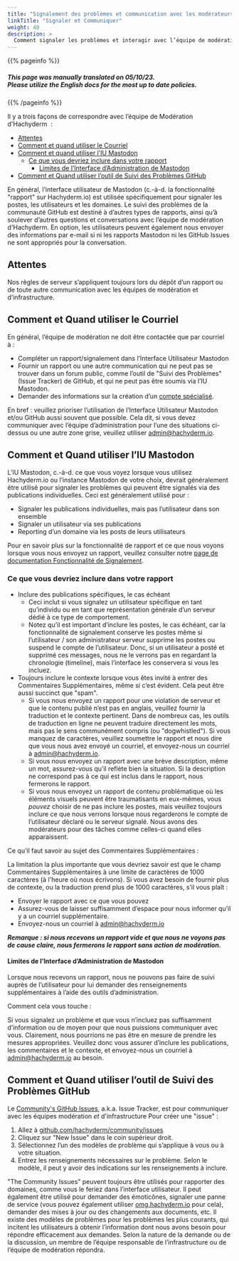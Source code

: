 ```yaml
---
title: "Signalement des problèmes et communication avec les modérateurs/trices"
linkTitle: "Signaler et Communiquer"
weight: 40
description: >
  Comment signaler les problèmes et interagir avec l’équipe de modération.
---
```

{{% pageinfo %}}
<h5 class="text-center">This page was manually translated on 05/10/23. </br>Please utilize the English docs for the most up to date policies.</h5>
{{% /pageinfo %}}

Il y a trois façons de correspondre avec l’équipe de Modération d'Hachyderm  :

- [Attentes](#attentes)
- [Comment et quand utiliser le Courriel](#comment-et-quand-utiliser-le-courriel)
- [Comment et quand utiliser l’IU Mastodon](#comment-et-quand-utiliser-liu-mastodon)
  - [Ce que vous devriez inclure dans votre rapport](#ce-que-vous-devriez-inclure-dans-votre-rapport)
    - [Limites de l’Interface d’Administration de Mastodon](#limites-de-linterface-dadministration-de-mastodon)
- [Comment et Quand utiliser l’outil de Suivi des Problèmes GitHub](#comment-et-quand-utiliser-loutil-de-suivi-des-problèmes-gitHub)

En général, l’interface utilisateur de Mastodon (c.-à-d. la fonctionnalité "rapport" sur Hachyderm.io) est utilisée spécifiquement pour signaler les postes, les utilisateurs et les domaines. Le suivi des problèmes de la communauté GitHub est destiné à d’autres types de rapports, ainsi qu’à soulever d’autres questions et conversations avec l’équipe de modération d'Hachyderm. En option, les utilisateurs peuvent également nous envoyer des informations par e-mail si ni les rapports Mastodon ni les GitHub Issues ne sont appropriés pour la conversation.

## Attentes

Nos règles de serveur s’appliquent toujours lors du dépôt d’un rapport ou de toute autre communication avec les équipes de modération et d’infrastructure.

## Comment et Quand utiliser le Courriel 

En général, l’équipe de modération ne doit être contactée que par courriel à :

* Compléter un rapport/signalement dans l’Interface Utilisateur Mastodon
* Fournir un rapport ou une autre communication qui ne peut pas se trouver dans un forum public, comme l’outil de "Suivi des Problèmes" (Issue Tracker) de GitHub, et qui ne peut pas être soumis via l’IU Mastodon.
* Demander des informations sur la création d’un [compte spécialisé](../../account-types/).

En bref : veuillez prioriser l’utilisation de l’Interface Utilisateur Mastodon et/ou GitHub aussi souvent que possible. Cela dit, si vous devez communiquer avec l’équipe d’administration pour l’une des situations ci-dessus ou une autre zone grise, veuillez utiliser [admin@hachyderm.io](mailto:admin@hachyderm.io).

## Comment et Quand utiliser l’IU Mastodon

L’IU Mastodon, c.-à-d. ce que vous voyez lorsque vous utilisez Hachyderm.io ou l’instance Mastodon de votre choix, devrait généralement être utilisé pour signaler les problèmes qui peuvent être signalés via des publications individuelles. Ceci est généralement utilisé pour :

* Signaler les publications individuelles, mais pas l’utilisateur dans son ensemble
* Signaler un utilisateur via ses publications
* Reporting d’un domaine via les posts de leurs utilisateurs

Pour en savoir plus sur la fonctionnalité de rapport et ce que nous voyons lorsque vous nous envoyez un rapport, veuillez consulter notre [page de documentation Fonctionnalité de Signalement](../../mastodon/moderation/report-feature/).

### Ce que vous devriez inclure dans votre rapport

* Inclure des publications spécifiques, le cas échéant
    * Ceci inclut si vous signalez un utilisateur spécifique en tant qu’individu ou en tant que représentation générale d’un serveur dédié à ce type de comportement.
    * Notez qu’il est important d’inclure les postes, le cas échéant, car la fonctionnalité de signalement conserve les postes même si l’utilisateur / son administrateur serveur supprime les postes ou suspend le compte de l’utilisateur. Donc, si un utilisateur a posté et supprimé ces messages, nous ne le verrons pas en regardant la chronologie (timeline), mais l’interface les conservera si vous les incluez.
* Toujours inclure le contexte lorsque vous êtes invité à entrer des Commentaires Supplémentaires, même si c’est évident. Cela peut être aussi succinct que "spam".
    * Si vous nous envoyez un rapport pour une violation de serveur et que le contenu publié n’est pas en anglais, veuillez fournir la traduction et le contexte pertinent. Dans de nombreux cas, les outils de traduction en ligne ne peuvent traduire directement les mots, mais pas le sens communément compris (ou "dogwhistled"). Si vous manquez de caractères, veuillez soumettre le rapport et nous dire que vous nous avez envoyé un courriel, et envoyez-nous un courriel à [admin@hachyderm.io](mailto:admin@hachyderm.io).
    * Si vous nous envoyez un rapport avec une brève description, même un mot, assurez-vous qu’il reflète bien la situation. Si la description ne correspond pas à ce qui est inclus dans le rapport, nous fermerons le rapport.
    * Si vous nous envoyez un rapport de contenu problématique où les éléments visuels peuvent être traumatisants en eux-mêmes, vous _pouvez_ choisir de ne pas inclure
      les postes, mais veuillez toujours inclure ce que nous verrons lorsque nous regarderons
      le compte de l’utilisateur déclaré ou le serveur signalé. Nous avons des modérateurs pour des tâches comme celles-ci quand elles apparaissent.

 
Ce qu’il faut savoir au sujet des Commentaires Supplémentaires :

La limitation la plus importante que vous devriez savoir est que le champ Commentaires Supplémentaires à une limite de caractères de 1000 caractères (à l'heure où nous écrivons). Si vous avez besoin de fournir plus de contexte, ou la traduction prend plus de 1000 caractères, s’il vous plaît :

* Envoyer le rapport avec ce que vous pouvez 
* Assurez-vous de laisser suffisamment d’espace pour nous informer qu’il y a un courriel supplémentaire.
* Envoyez-nous un courriel à [admin@hachyderm.io](mailto:admin@hachyderm.io)

**_Remarque : si nous recevons un rapport vide et que nous ne voyons pas de cause claire, nous fermerons le rapport sans action de modération._**

#### Limites de l’Interface d’Administration de Mastodon

Lorsque nous recevons un rapport, nous ne pouvons pas faire de suivi auprès de l’utilisateur pour lui demander des renseignements supplémentaires à l’aide des outils d’administration.

Comment cela vous touche :

Si vous signalez un problème et que vous n’incluez pas suffisamment d’information ou de moyen pour que nous puissions communiquer avec vous.
Clairement, nous pourrions ne pas être en mesure de prendre les mesures appropriées.
Veuillez donc vous assurer d’inclure les publications, les commentaires et le contexte, et envoyez-nous un courriel à [admin@hachyderm.io](mailto:admin@hachyderm.io) au besoin.

## Comment et Quand utiliser l’outil de Suivi des Problèmes GitHub

Le [Community's GitHub Issues](https://github.com/hachyderm/community/issues),
a.k.a. Issue Tracker, est pour communiquer avec les équipes modération _et_ d'infrastructure 
Pour créer une "issue" :

1. Allez à [github.com/hachyderm/community/issues](https://github.com/hachyderm/community/issues)
1. Cliquez sur "New Issue" dans le coin supérieur droit.
1. Sélectionnez l’un des modèles de problème qui s’applique à vous ou à votre situation.
1. Entrez les renseignements nécessaires sur le problème. Selon le modèle, il peut y avoir des indications sur les renseignements à inclure.

"The Community Issues" peuvent toujours être utilisés pour rapporter des domaines, comme vous le feriez dans l’interface utilisateur.
Il peut également être utilisé pour demander des émoticônes, signaler une panne de service (vous pouvez également utiliser
[omg.hachyderm.io](https://omg.hachyderm.io) pour cela),
demander des mises à jour ou des changements aux documents, etc. Il existe des modèles de problèmes pour les problèmes les plus courants, qui incitent les utilisateurs à obtenir l’information dont nous avons besoin pour répondre efficacement aux demandes. Selon la nature de la demande ou de la discussion, un membre de l’équipe responsable de l’infrastructure ou de l’équipe de modération répondra.

